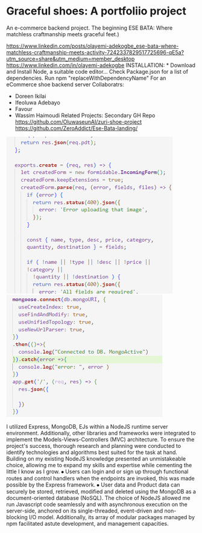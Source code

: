 # Graceful shoes: A portfoliio project
An e-commerce backend project. The beginning
ESE BATA: Where matchless craftmanship meets graceful feet.)

https://www.linkedin.com/posts/olayemi-adekogbe_ese-bata-where-matchless-craftmanship-meets-activity-7242337829517725696-qE5a?utm_source=share&utm_medium=member_desktop
https://www.linkedin.com/in/olayemi-adekogbe
INSTALLATION: * Download and Install Node, a suitable code editor...
Check Package.json for a list of dependencies. Run npm "replaceWithDependencyName"
For an eCommerce shoe backend server
Collaboratrs:
* Doreen Ikilai
* Ifeoluwa Adebayo
* Favour
* Wassim Haimoudi
Related Projects: Secondary GH Repo https://github.com/OluwaseunAI/zuri-shoe-project
https://github.com/ZeroAddict/Ese-Bata-landing/

![alt text](image-1.png)
![alt text](image.png)

I utilized Express, MongoDB, EJs within a NodeJS runtime server environment. Additionally, other libraries and frameworks were integrated to implement the Models-Views-Controllers (MVC) architecture. To ensure the project's success, thorough research and planning were conducted to identify technologies and algorithms best suited for the task at hand. Building on my existing NodeJS knowledge presented an unmistakeable choice, allowing me to expand my skills and expertise while cementing the little I know as I grow.
⦁	Users can login and or sign up through functional routes and control handlers when the endpoints are invoked, this was made possible by the Express framework.
⦁	User data and Product data can securely be stored, retrieved, modified and deleted using the MongoDB as a document-oriented database (NoSQL).
The choice of NodeJS allowed me run Javascript code seamlessly and with asynchronous execution on the server-side, anchored on its single-threaded, event-driven and non-blocking I/O model. Additionally, its array of modular packages managed by npm facilitated astute development, and management capacities.
